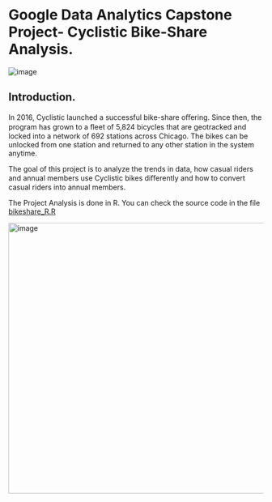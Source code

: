 # Google Data Analytics Capstone Project- Cyclistic Bike-Share Analysis.

![image](https://user-images.githubusercontent.com/105748301/183286751-32288963-1af8-4d9f-addd-de07a2152fd3.png)

## Introduction.

In 2016, Cyclistic launched a successful bike-share oﬀering. Since then, the program has grown to a ﬂeet of 5,824 bicycles that are geotracked and locked into a network of 692 stations across Chicago. The bikes can be unlocked from one station and returned to any other station in the system anytime.

The goal of this project is to analyze the trends in data, how casual riders and annual members use Cyclistic bikes diﬀerently and how to convert casual riders into annual members.

The Project Analysis is done in R. You can check the source code in the file [bikeshare_R.R](bikeshare_R.R)

<img width="535" alt="image" src="https://user-images.githubusercontent.com/105748301/183287122-1953324d-86d0-438c-ac76-16ff255d81e5.png">
